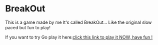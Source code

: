 # BreakOut
This is a game made by me It's called BreakOut...    Like the original slow paced but fun to play!

If you want to try Go play it here:<a href="https://htmlpreview.github.io/?https://github.com/Duduoop/BreakOut/blob/main/breakout.html">click this link to play it NOW, have fun !</a>
